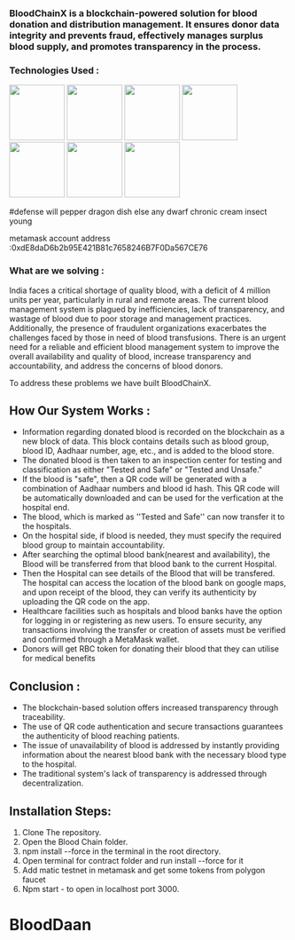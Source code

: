 ### BloodChainX is a blockchain-powered solution for blood donation and distribution management. It ensures donor data integrity and prevents fraud, effectively manages surplus blood supply, and promotes transparency in the process.


### Technologies Used :
<p>
    <img height='100px' width='100px' src="https://user-images.githubusercontent.com/25181517/192108374-8da61ba1-99ec-41d7-80b8-fb2f7c0a4948.png">
    <img height='100px' width='100px' src="https://user-images.githubusercontent.com/25181517/183898054-b3d693d4-dafb-4808-a509-bab54cf5de34.png">
    <img height='100px' width='100px' src="https://user-images.githubusercontent.com/25181517/192108891-d86b6220-e232-423a-bf5f-90903e6887c3.png">
     <img height='100px' width='100px' src="https://user-images.githubusercontent.com/25181517/183897015-94a058a6-b86e-4e42-a37f-bf92061753e5.png">
    <img height='100px' width='100px' src='https://global-uploads.webflow.com/617702c73410810254ccd237/622e683142e21d2ae89db970_Thirdweb%20Logo.jpeg'>
    <img height='100px' width='100px' src='https://encrypted-tbn0.gstatic.com/images?q=tbn:ANd9GcROCUug2VtoMAXz6S914SASnH5azq3Q3eEUE270TcY&s'> 
    <img height='100px' width='100px' src='https://user-images.githubusercontent.com/25181517/189716855-2c69ca7a-5149-4647-936d-780610911353.png'> 
</p>

#defense will pepper dragon dish else any dwarf chronic cream insect young


metamask account address :0xdE8daD6b2b95E421B81c7658246B7F0Da567CE76

### What are we solving :

India faces a critical shortage of quality blood, with a deficit of 4 million units per year, particularly in rural and remote areas. The current blood management system is plagued by inefficiencies, lack of transparency, and wastage of blood due to poor storage and management practices. Additionally, the presence of fraudulent organizations exacerbates the challenges faced by those in need of blood transfusions. There is an urgent need for a reliable and efficient blood management system to improve the overall availability and quality of blood, increase transparency and accountability, and address the concerns of blood donors.

To address these problems we have built BloodChainX.

## How Our System Works :

- Information regarding donated blood is recorded on the blockchain as a new block of data. This block contains details such as blood group, blood ID, Aadhaar number, age, etc., and is added to the blood store.
- The donated blood is then taken to an inspection center for testing and classification as either "Tested and Safe" or "Tested and Unsafe."
- If the blood is "safe", then a QR code will be generated with a combination of Aadhaar numbers and blood id hash. This QR code will be automatically downloaded and can be used for the verfication at the hospital end.
- The blood, which is marked as ''Tested and Safe'' can now transfer it to the hospitals.
- On the hospital side, if blood is needed, they must specify the required blood group to maintain accountability.
- After searching the optimal blood bank(nearest and availability), the Blood will be transferred from that blood bank to the current Hospital.
- Then the Hospital can see details of the Blood that will be transfered. The hospital can access the location of the blood bank on google maps, and upon receipt of the blood, they can verify its authenticity by uploading the QR code on the app.
- Healthcare facilities such as hospitals and blood banks have the option for logging in or registering as new users. To ensure security, any transactions involving the transfer or creation of assets must be verified and confirmed through a MetaMask wallet.
- Donors will get RBC token for donating their blood that they can utilise for medical benefits

## Conclusion :

- The blockchain-based solution offers increased transparency through traceability.
- The use of QR code authentication and secure transactions guarantees the authenticity of blood reaching patients.
- The issue of unavailability of blood is addressed by instantly providing information about the nearest blood bank with the necessary blood type to the hospital.
- The traditional system's lack of transparency is addressed through decentralization.

## Installation Steps:

1. Clone The repository.
2. Open the Blood Chain folder. 
3. npm install --force in the terminal in the root directory.
4. Open terminal for contract folder and run install --force for it 
5. Add matic testnet in metamask and get some tokens from polygon faucet
6. Npm start - to open in localhost port 3000.
# BloodDaan

